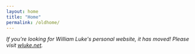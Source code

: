```yaml
---
layout: home
title: "Home"
permalink: /oldhome/
---
```

_If you're looking for William Luke's personal website, it has moved! Please visit [wluke.net](https://wluke.net)._
